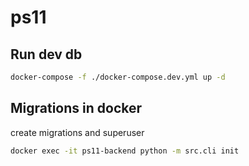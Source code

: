 # ps11

## Run dev db
```bash
docker-compose -f ./docker-compose.dev.yml up -d 
```

## Migrations in docker
create migrations and superuser
```bash
docker exec -it ps11-backend python -m src.cli init
```